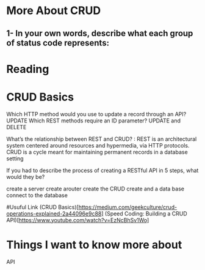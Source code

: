 
# More About CRUD 

## 1- In your own words, describe what each group of status code represents:

# Reading
# CRUD Basics
 
Which HTTP method would you use to update a record through an API? UPDATE
Which REST methods require an ID parameter? UPDATE and DELETE

What’s the relationship between REST and CRUD? :
REST is an architectural system centered around resources and hypermedia, via HTTP protocols.
CRUD is a cycle meant for maintaining permanent records in a database setting

If you had to describe the process of creating a RESTful API in 5 steps, what would they be?

create a server 
create  arouter 
create the CRUD 
create and  a data base 
connect to the database 


#Usuful Link 
(CRUD Basics)[https://medium.com/geekculture/crud-operations-explained-2a44096e9c88]
(Speed Coding: Building a CRUD API)[https://www.youtube.com/watch?v=EzNcBhSv1Wo]

# Things I want to know more about
  API
